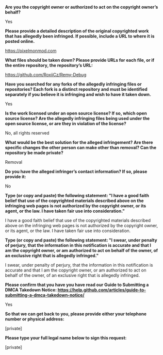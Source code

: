 **Are you the copyright owner or authorized to act on the copyright owner’s behalf?**     
     
Yes     
     
      
     
**Please provide a detailed description of the original copyrighted work that has allegedly been infringed. If possible, include a URL to where it is posted online.**     
     
https://pixelmonmod.com     
     
      
     
**What files should be taken down? Please provide URLs for each file, or if the entire repository, the repository’s URL:**     
     
      
     
https://github.com/RoxiiCz/Remy-Debug     
     
      
     
**Have you searched for any forks of the allegedly infringing files or repositories? Each fork is a distinct repository and must be identified separately if you believe it is infringing and wish to have it taken down.**     
     
Yes     
     
      
     
**Is the work licensed under an open source license? If so, which open source license? Are the allegedly infringing files being used under the open source license, or are they in violation of the license?**     
     
No, all rights reserved     
     
      
     
**What would be the best solution for the alleged infringement? Are there specific changes the other person can make other than removal? Can the repository be made private?**     
     
Removal     
     
      
     
**Do you have the alleged infringer’s contact information? If so, please provide it:**     
     
No     
     
      
     
**Type (or copy and paste) the following statement: "I have a good faith belief that use of the copyrighted materials described above on the infringing web pages is not authorized by the copyright owner, or its agent, or the law. I have taken fair use into consideration."**     
     
I have a good faith belief that use of the copyrighted materials described above on the infringing web pages is not authorized by the copyright owner, or its agent, or the law. I have taken fair use into consideration.     
     
      
     
**Type (or copy and paste) the following statement: "I swear, under penalty of perjury, that the information in this notification is accurate and that I am the copyright owner, or am authorized to act on behalf of the owner, of an exclusive right that is allegedly infringed."**     
     
I swear, under penalty of perjury, that the information in this notification is accurate and that I am the copyright owner, or am authorized to act on behalf of the owner, of an exclusive right that is allegedly infringed.     
     
      
     
**Please confirm that you have you have read our Guide to Submitting a DMCA Takedown Notice: https://help.github.com/articles/guide-to-submitting-a-dmca-takedown-notice/**     
     
Yes     
     
      
     
**So that we can get back to you, please provide either your telephone number or physical address:**     
     
[private]  
     
      
     
**Please type your full legal name below to sign this request:**     
     
[private]  
